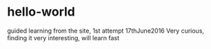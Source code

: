 # hello-world
guided learning from the site, 1st attempt 17thJune2016
Very curious, finding it very interesting, will learn fast
